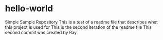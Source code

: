 # hello-world
Simple Sample Repository
This is a test of a readme file that describes what this project is used for
This is the second iteration of the readme file
This second commit was created by Ray
